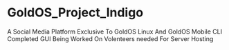 # GoldOS_Project_Indigo
A Social Media Platform Exclusive To GoldOS Linux And GoldOS Mobile CLI Completed GUI Being Worked On Volenteers needed For Server Hosting
